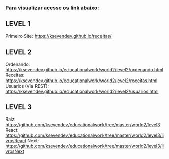 ### Para visualizar acesse os link abaixo:

## LEVEL 1
Primeiro Site: https://ksevendev.github.io/receitas/

## LEVEL 2
Ordenando: https://ksevendev.github.io/educationalwork/world2/level2/ordenando.html
Receitas: https://ksevendev.github.io/educationalwork/world2/level2/receitas.html
Usuarios (Via REST): https://ksevendev.github.io/educationalwork/world2/level2/usuarios.html

## LEVEL 3
Raiz: https://github.com/ksevendev/educationalwork/tree/master/world2/level3
React: https://github.com/ksevendev/educationalwork/tree/master/world2/level3/livrosReact
Next: https://github.com/ksevendev/educationalwork/tree/master/world2/level3/livrosNext
